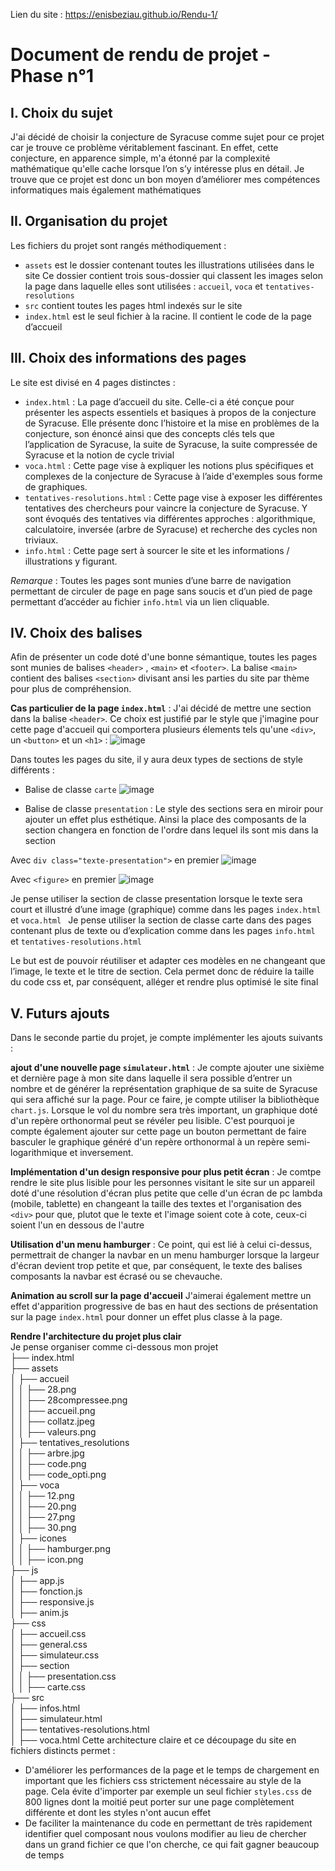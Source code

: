 Lien du site : https://enisbeziau.github.io/Rendu-1/
# Document de rendu de projet - Phase n°1

## I. Choix du sujet  
J'ai décidé de choisir la conjecture de Syracuse comme sujet pour ce projet car je trouve ce problème véritablement fascinant. En effet, cette conjecture, en apparence simple, m'a étonné par la complexité mathématique qu'elle cache lorsque l’on s’y intéresse plus en détail. Je trouve que ce projet est donc un bon moyen d’améliorer mes compétences informatiques mais également mathématiques

## II. Organisation du projet
Les fichiers du projet sont rangés méthodiquement :
- `assets` est le dossier contenant toutes les illustrations utilisées dans le site
Ce dossier contient trois sous-dossier qui classent les images selon la page dans laquelle elles sont utilisées : `accueil`, `voca` et `tentatives-resolutions`
- `src` contient toutes les pages html indexés sur le site
- `index.html` est le seul fichier à la racine. Il contient le code de la page d’accueil

## III. Choix des informations des pages
Le site est divisé en 4 pages distinctes : 
- `index.html` : La page d’accueil du site. Celle-ci a été conçue pour présenter les aspects essentiels et basiques à propos de la conjecture de Syracuse. Elle présente donc l’histoire et la mise en problèmes de la conjecture, son énoncé ainsi que des concepts clés tels que l’application de Syracuse, la suite de Syracuse, la suite compressée de Syracuse et la notion de cycle trivial
- `voca.html` : Cette page vise à expliquer les notions plus spécifiques et complexes de la conjecture de Syracuse à l’aide d'exemples sous forme de graphiques.
- `tentatives-resolutions.html` : Cette page vise à exposer les différentes tentatives des chercheurs pour vaincre la conjecture de Syracuse. Y sont évoqués des tentatives via différentes approches : algorithmique, calculatoire, inversée (arbre de Syracuse) et recherche des cycles non triviaux.
- `info.html` : Cette page sert à sourcer le site et les informations / illustrations y figurant.

*Remarque* : Toutes les pages sont munies d’une barre de navigation permettant de circuler de page en page sans soucis et d’un pied de page permettant d’accéder au fichier `info.html` via un lien cliquable. 

## IV. Choix des balises
Afin de présenter un code doté d'une bonne sémantique, toutes les pages sont munies de balises `<header>` , `<main>` et `<footer>`. La balise `<main>` contient des balises `<section>` divisant ansi les parties du site par thème pour plus de compréhension.

**Cas particulier de la page `index.html`** : J'ai décidé de mettre une section dans la balise `<header>`. Ce choix est justifié par le style que j'imagine pour cette page d'accueil qui comportera plusieurs élements tels qu'une `<div>`, un `<button>` et un `<h1>` :
![image](https://github.com/enisbeziau/Syracuse-NSI/assets/126325785/21593acf-882f-446a-a63c-64ba96e64a42)

Dans toutes les pages du site, il y aura deux types de sections de style différents : 
- Balise de classe `carte`
![image](https://github.com/enisbeziau/Syracuse-NSI/assets/126325785/9ce3147f-cc28-41ca-afc5-dfd200da38ba)

- Balise de classe `presentation` : Le style des sections sera en miroir pour ajouter un effet plus esthétique. Ainsi la place des composants de la section changera en fonction de l'ordre dans lequel ils sont mis dans la section

Avec `div class="texte-presentation">` en premier
![image](https://github.com/enisbeziau/Syracuse-NSI/assets/126325785/27b46c27-e79e-4c56-8500-41b148163b65)

Avec `<figure>` en premier
![image](https://github.com/enisbeziau/Syracuse-NSI/assets/126325785/444f21e2-309c-4638-a2e7-8d254d4c0c49)

Je pense utiliser la section de classe presentation lorsque le texte sera court et illustré d’une image (graphique) comme dans les pages `index.html` et `voca.html ` 
Je pense utiliser la section de classe carte dans des pages contenant plus de texte ou d’explication comme dans les pages `info.html` et `tentatives-resolutions.html`

Le but est de pouvoir réutiliser et adapter ces modèles en ne changeant que l’image, le texte et le titre de section. Cela permet donc de réduire la taille du code css et, par conséquent, alléger et rendre plus optimisé le site final

## V. Futurs ajouts
Dans le seconde partie du projet, je compte implémenter les ajouts suivants : 

**ajout d'une nouvelle page `simulateur.html`** : Je compte ajouter une sixième et dernière page à mon site dans laquelle il sera possible d’entrer un nombre et de générer la représentation graphique de sa suite de Syracuse qui sera affiché sur la page. Pour ce faire, je compte utiliser la bibliothèque `chart.js`. Lorsque le vol du nombre sera très important, un graphique doté d'un repère orthonormal peut se révéler peu lisible. C'est pourquoi je compte également ajouter sur cette page un bouton permettant de faire basculer le graphique généré d'un repère orthonormal à un repère semi-logarithmique et inversement.

**Implémentation d'un design responsive pour plus petit écran** : Je comtpe rendre le site plus lisible pour les personnes visitant le site sur un appareil doté d'une résolution d'écran plus petite que celle d'un écran de pc lambda (mobile, tablette) en changeant la taille des textes et l'organisation des `<div>` pour que, plutot que le texte et l'image soient cote à cote, ceux-ci soient l'un en dessous de l'autre

**Utilisation d'un menu hamburger** : Ce point, qui est lié à celui ci-dessus, permettrait de changer la navbar en un menu hamburger lorsque la largeur d'écran devient trop petite et que, par conséquent, le texte des balises composants la navbar est écrasé ou se chevauche. 

**Animation au scroll sur la page d'accueil** J'aimerai également mettre un effet d'apparition progressive de bas en haut des sections de présentation sur la page `index.html` pour donner un effet plus classe à la page.

**Rendre l'architecture du projet plus clair**  
Je pense organiser comme ci-dessous mon projet  
├── index.html  
├── assets  
│   ├── accueil  
│   │   ├── 28.png  
│   │   ├── 28compressee.png  
│   │   ├── accueil.png  
│   │   ├── collatz.jpeg  
│   │   ├── valeurs.png  
│   ├── tentatives_resolutions  
│   │   ├── arbre.jpg  
│   │   ├── code.png  
│   │   ├── code_opti.png  
│   ├── voca  
│   │   ├── 12.png  
│   │   ├── 20.png  
│   │   ├── 27.png  
│   │   ├── 30.png  
│   ├── icones  
│   │   ├── hamburger.png  
│   │   ├── icon.png  
├── js  
│   ├── app.js  
│   ├── fonction.js  
│   ├── responsive.js  
│   ├── anim.js  
├── css  
│   ├── accueil.css  
│   ├── general.css  
│   ├── simulateur.css  
│   ├── section  
│   │   ├── presentation.css  
│   │   ├── carte.css  
├── src  
│   ├── infos.html  
│   ├── simulateur.html  
│   ├── tentatives-resolutions.html  
│   ├── voca.html
Cette architecture claire et ce découpage du site en fichiers distincts permet :
- D'améliorer les performances de la page et le temps de chargement en important que les fichiers css strictement nécessaire au style de la page. Cela évite d'importer par exemple un seul fichier `styles.css` de 800 lignes dont la moitié peut porter sur une page complètement différente et dont les styles n'ont aucun effet
- De faciliter la maintenance du code en permettant de très rapidement identifier quel composant nous voulons modifier au lieu de chercher dans un grand fichier ce que l'on cherche, ce qui fait gagner beaucoup de temps
